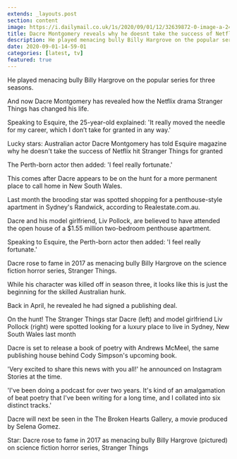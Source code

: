 ```yaml
---
extends: _layouts.post
section: content
image: https://i.dailymail.co.uk/1s/2020/09/01/12/32639872-0-image-a-24_1598958219394.jpg 
title: Dacre Montgomery reveals why he doesnt take the success of Netflix hit Stranger Things for granted 
description: He played menacing bully Billy Hargrove on the popular series for three seasons. And now Dacre Montgomery has revealed how the Netflix drama Stranger Things has changed his life. 
date: 2020-09-01-14-59-01 
categories: [latest, tv] 
featured: true 
--- 
```

He played menacing bully Billy Hargrove on the popular series for three seasons. 

And now Dacre Montgomery has revealed how the Netflix drama Stranger Things has changed his life.

Speaking to Esquire, the 25-year-old explained: 'It really moved the needle for my career, which I don’t take for granted in any way.'  

Lucky stars: Australian actor Dacre Montgomery has told Esquire magazine why he doesn't take the success of Netflix hit Stranger Things for granted 

The Perth-born actor then added: 'I feel really fortunate.' 

This comes after Dacre appears to be on the hunt for a more permanent place to call home in New South Wales. 

Last month the brooding star was spotted shopping for a penthouse-style apartment in Sydney's Randwick, according to Realestate.com.au.

Dacre and his model girlfriend, Liv Pollock, are believed to have attended the open house of a $1.55 million two-bedroom penthouse apartment. 

Speaking to Esquire, the Perth-born actor then added: 'I feel really fortunate.'

Dacre rose to fame in 2017 as menacing bully Billy Hargrove on the science fiction horror series, Stranger Things.

While his character was killed off in season three, it looks like this is just the beginning for the skilled Australian hunk. 

Back in April, he revealed he had signed a publishing deal. 

On the hunt! The Stranger Things star Dacre (left) and model girlfriend Liv Pollock (right) were spotted looking for a luxury place to live in Sydney, New South Wales last month

Dacre is set to release a book of poetry with Andrews McMeel, the same publishing house behind Cody Simpson's upcoming book.

'Very excited to share this news with you all!' he announced on Instagram Stories at the time.

'I've been doing a podcast for over two years. It's kind of an amalgamation of beat poetry that I've been writing for a long time, and I collated into six distinct tracks.'

Dacre will next be seen in the The Broken Hearts Gallery, a movie produced by Selena Gomez.

Star: Dacre rose to fame in 2017 as menacing bully Billy Hargrove (pictured) on science fiction horror series, Stranger Things

